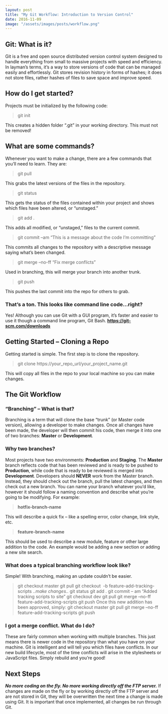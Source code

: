 ```yaml
---
layout: post
title: "My Git Workflow: Introduction to Version Control"
date: 2016-11-09
image: "/assets/images/posts/workflow.png"
---
```

## Git: What is it?

Git is a free and open source distributed version control system designed to handle everything from small to massive projects with speed and efficiency. In layman’s terms, it’s a way to store versions of code that can be managed easily and effortlessly. Git stores revision history in forms of hashes; it does not store files, rather hashes of files to save space and improve speed.

## How do I get started?

Projects must be initialized by the following code:

> git init

This creates a hidden folder “.git” in your working directory. This must not be removed!

## What are some commands?

Whenever you want to make a change, there are a few commands that you’ll need to learn. They are:

> git pull

This grabs the latest versions of the files in the repository.

> git status

This gets the status of the files contained within your project and shows which files have been altered, or “unstaged.”

> git add .

This adds all modified, or “unstaged,” files to the current commit.

> git commit –am “This is a message about the code I’m committing”

This commits all changes to the repository with a descriptive message saying what’s been changed.

> git merge –no-ff “Fix merge conflicts”

Used in branching, this will merge your branch into another trunk.

> git push

This pushes the last commit into the repo for others to grab.

### That’s a ton. This looks like command line code...right?

Yes! Although you can use Git with a GUI program, it’s faster and easier to use it though a command line program, Git Bash. [**<u>https://git-scm.com/downloads</u>**](https://git-scm.com/downloads)

## Getting Started – Cloning a Repo

Getting started is simple. The first step is to clone the repository.

> git clone https://your_repo_url/your_project_name.git

This will copy all files in the repo to your local machine so you can make changes.

## The Git Workflow

### “Branching” – What is that?

Branching is a term that will clone the base “trunk” (or Master code version), allowing a developer to make changes. Once all changes have been made, the developer will then commit his code, then merge it into one of two branches: **Master** or **Development**.

### Why two branches?

Most projects have two environments: **Production** and **Staging**. The **Master** branch reflects code that has been reviewed and is ready to be pushed to **Production**, while code that is ready to be reviewed is merged into **Development**. Developers should **NEVER** work from the Master branch. Instead, they should check out the branch, pull the latest changes, and then check out a new branch. You can name your branch whatever you’d like, however it should follow a naming convention and describe what you’re going to be modifying. For example:

> **hotfix-branch-name**

This will describe a quick fix – like a spelling error, color change, link style, etc.

> **feature-branch-name**

This should be used to describe a new module, feature or other large addition to the code. An example would be adding a new section or adding a new site search.

### What does a typical branching workflow look like?

Simple! With branching, making an update couldn’t be easier.

> git checkout master git pull git checkout  -b feature-add-tracking-scripts _..make changes.._ git status git add . git commit – am “Added tracking scripts to site” git checkout dev git pull git merge –no-ff feature-add-tracking-scripts git push Once this new addition has been approved, simply: git checkout master git pull git merge –no-ff feature-add-tracking-scripts git push

### I got a merge conflict. What do I do?

These are fairly common when working with multiple branches. This just means there is newer code in the repository than what you have on your machine. Git is intelligent and will tell you which files have conflicts. In our new build lifecycle, most of the time conflicts will arise in the stylesheets or JavaScript files. Simply rebuild and you’re good!

## Next Steps

**_No more coding on the fly. No more working directly off the FTP server._** If changes are made on the fly or by working directly off the FTP server and are not stored in Git, they will be overwritten the next time a change is made using Git. It is important that once implemented, all changes be run through Git.
